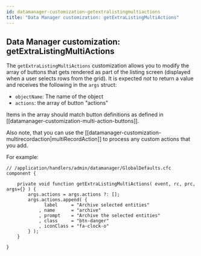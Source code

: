```yaml
---
id: datamanager-customization-getextralistingmultiactions
title: "Data Manager customization: getExtraListingMultiActions"
---
```


## Data Manager customization: getExtraListingMultiActions

The `getExtraListingMultiActions` customization allows you to modify the array of buttons that gets rendered as part of the listing screen (displayed when a user selects rows from the grid). It is expected _not_ to return a value and receives the following in the `args` struct:

* `objectName`: The name of the object
* `actions`: the array of button "actions"


Items in the array should match button definitions as defined in [[datamanager-customization-multi-action-buttons]].

Also note, that you can use the [[datamanager-customization-multirecordaction|multiRecordAction]] to process any custom actions that you add.

For example:


```luceescript
// /application/handlers/admin/datamanager/GlobalDefaults.cfc
component {

    private void function getExtraListingMultiActions( event, rc, prc, args={} ) {
        args.actions = args.actions ?: [];
        args.actions.append( {
              label     = "Archive selected entities"
            , name      = "archive"
            , prompt    = "Archive the selected entities"
            , class     = "btn-danger"
            , iconClass = "fa-clock-o"
        } );
    }

}
```
